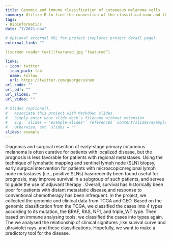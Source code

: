 ```yaml
---
title: Genomic and immune classification of cutaneous melanoma cells
summary: Utilize R to find the connection of the classificatioon and the symptoms.
tags:
- Bioinformatics
date: "7/2021-now"

# Optional external URL for project (replaces project detail page).
external_link: ""

![screen reader text](fearured.jpg "featured")

links:
- icon: twitter
  icon_pack: fab
  name: Follow
  url: https://twitter.com/georgecushen
url_code: ""
url_pdf: ""
url_slides: ""
url_video: ""

# Slides (optional).
#   Associate this project with Markdown slides.
#   Simply enter your slide deck's filename without extension.
#   E.g. `slides = "example-slides"` references `content/slides/example-slides.md`.
#   Otherwise, set `slides = ""`.
slides: example
---
```


  Diagnosis and surgical resection of early-stage primary cutaneous melanoma is often curative for patients with localized disease, but the prognosis is less favorable for patients with regional metastases. Using the technique of lymphatic mapping and sentinel lymph node (SLN) biopsy, early surgical intervention for patients with microscopicnregional lymph node metastases (i.e., positive SLNs) hasnrecently been found useful for prognosis, may improve survival in a subgroup of such patients, and serves to guide the use of adjuvant therapy . Overall, survival has historically been poor for patients with distant metastatic disease,and response to conventional chemotherapy has been infrequent.
  In the project, we collected the genomic and clinical data from TCGA and GEO. Based on the genomic classification from the  TCGA, we classified the cases into 4 types according to its mutation, the BRAF, RAS, NF1, and triple_WT type. Then based on immune analysing tools, we classified the cases into types again. The we analysed the relationship of clinical signitures ,like suvival curve and ultraviolet rays,  and these classifications. Hopefully, we want to make a predictory tool for the disease.
